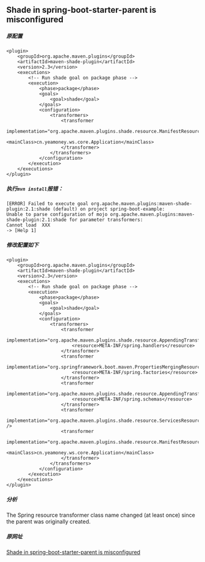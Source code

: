 ## Shade in spring-boot-starter-parent is misconfigured

##### 原配置

```
<plugin>
	<groupId>org.apache.maven.plugins</groupId>
	<artifactId>maven-shade-plugin</artifactId>
	<version>2.3</version>
	<executions>
		<!-- Run shade goal on package phase -->
		<execution>
			<phase>package</phase>
			<goals>
				<goal>shade</goal>
			</goals>
			<configuration>
				<transformers>
					<transformer
						implementation="org.apache.maven.plugins.shade.resource.ManifestResourceTransformer">
						<mainClass>cn.yeamoney.ws.core.Application</mainClass>
					</transformer>
				</transformers>
			</configuration>
		</execution>
	</executions>
</plugin>
```

##### 执行`mvn install`报错：

```
[ERROR] Failed to execute goal org.apache.maven.plugins:maven-shade-plugin:2.1:shade (default) on project spring-boot-example: 
Unable to parse configuration of mojo org.apache.maven.plugins:maven-shade-plugin:2.1:shade for parameter transformers: 
Cannot load  XXX 
-> [Help 1]
```


##### 修改配置如下

```
<plugin>
	<groupId>org.apache.maven.plugins</groupId>
	<artifactId>maven-shade-plugin</artifactId>
	<version>2.3</version>
	<executions>
		<!-- Run shade goal on package phase -->
		<execution>
			<phase>package</phase>
			<goals>
				<goal>shade</goal>
			</goals> 
			<configuration>
				<transformers>
					<transformer
						implementation="org.apache.maven.plugins.shade.resource.AppendingTransformer">
						<resource>META-INF/spring.handlers</resource>
					</transformer>
					<transformer
						implementation="org.springframework.boot.maven.PropertiesMergingResourceTransformer">
						<resource>META-INF/spring.factories</resource>
					</transformer>
					<transformer
						implementation="org.apache.maven.plugins.shade.resource.AppendingTransformer">
						<resource>META-INF/spring.schemas</resource>
					</transformer>
					<transformer
						implementation="org.apache.maven.plugins.shade.resource.ServicesResourceTransformer" />
					<transformer
						implementation="org.apache.maven.plugins.shade.resource.ManifestResourceTransformer">
						<mainClass>cn.yeamoney.ws.core.Application</mainClass>
					</transformer>
				</transformers>
			</configuration>
		</execution>
	</executions>
</plugin>
```

##### 分析

The Spring resource transformer class name changed  (at least once) since the parent was originally created.


##### 原网址
[Shade in spring-boot-starter-parent is misconfigured](https://github.com/spring-projects/spring-boot/issues/384)